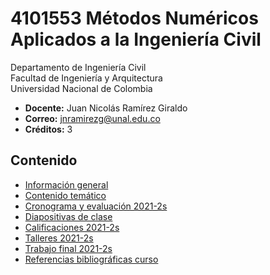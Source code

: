 # 4101553 Métodos Numéricos Aplicados a la Ingeniería Civil
Departamento de Ingeniería Civil\
Facultad de Ingeniería y Arquitectura\
Universidad Nacional de Colombia

- **Docente:** Juan Nicolás Ramírez Giraldo 
- **Correo:** jnramirezg@unal.edu.co
- **Créditos:** 3

## Contenido
- [Información general](/docs/informacion_general.md)
- [Contenido temático](/docs/contenido_tematico.md)
- [Cronograma y evaluación 2021-2s](/docs/cronograma_evaluacion_2021-2s.md)
- [Diapositivas de clase](/docs/diapositivas.md)
- [Calificaciones 2021-2s](/docs/calificacion_2021-2s.md)
- [Talleres 2021-2s](/docs/talleres_2021-2s.md)
- [Trabajo final 2021-2s](/docs/trabajo_final_2021-2s.md)
- [Referencias bibliográficas curso](/docs/referencias_curso.md)

